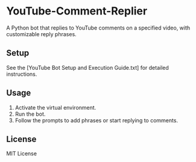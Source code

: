 # YouTube-Comment-Replier

A Python bot that replies to YouTube comments on a specified video, with customizable reply phrases.

## Setup

See the [YouTube Bot Setup and Execution Guide.txt] for detailed instructions.

## Usage

1. Activate the virtual environment.
2. Run the bot.
3. Follow the prompts to add phrases or start replying to comments.

## License

MIT License
